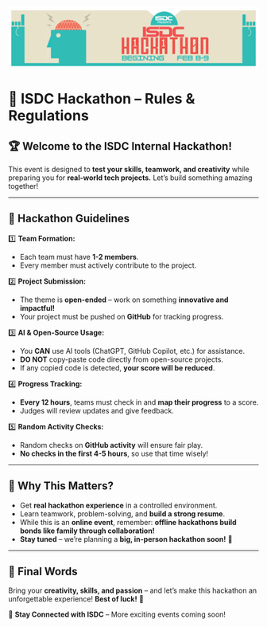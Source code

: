 
<img src="/ISDC Hackathon.png" />

# 🚀 ISDC Hackathon – Rules & Regulations  

## 🏆 Welcome to the ISDC Internal Hackathon!  
This event is designed to **test your skills, teamwork, and creativity** while preparing you for **real-world tech projects.** Let’s build something amazing together!  

---

## 🔹 **Hackathon Guidelines**  
1️⃣ **Team Formation:**  
- Each team must have **1-2 members**.  
- Every member must actively contribute to the project.  

2️⃣ **Project Submission:**  
- The theme is **open-ended** – work on something **innovative and impactful!**  
- Your project must be pushed on **GitHub** for tracking progress.  

3️⃣ **AI & Open-Source Usage:**  
- You **CAN** use AI tools (ChatGPT, GitHub Copilot, etc.) for assistance.  
- **DO NOT** copy-paste code directly from open-source projects.  
- If any copied code is detected, **your score will be reduced**.  

4️⃣ **Progress Tracking:**  
- **Every 12 hours**, teams must check in and **map their progress** to a score.  
- Judges will review updates and give feedback.  

5️⃣ **Random Activity Checks:**  
- Random checks on **GitHub activity** will ensure fair play.  
- **No checks in the first 4-5 hours**, so use that time wisely!  

---

## 🎯 **Why This Matters?**  
- Get **real hackathon experience** in a controlled environment.  
- Learn teamwork, problem-solving, and **build a strong resume**.  
- While this is an **online event**, remember: **offline hackathons build bonds like family through collaboration!**  
- **Stay tuned** – we’re planning a **big, in-person hackathon soon!** 🚀  

---

## 📌 **Final Words**  
Bring your **creativity, skills, and passion** – and let’s make this hackathon an unforgettable experience! **Best of luck!** 🚀  

🔗 **Stay Connected with ISDC** – More exciting events coming soon!  
